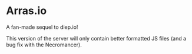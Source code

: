 # Arras.io
A fan-made sequel to diep.io!

This version of the server will only contain better formatted JS files (and a bug fix with the Necromancer).
